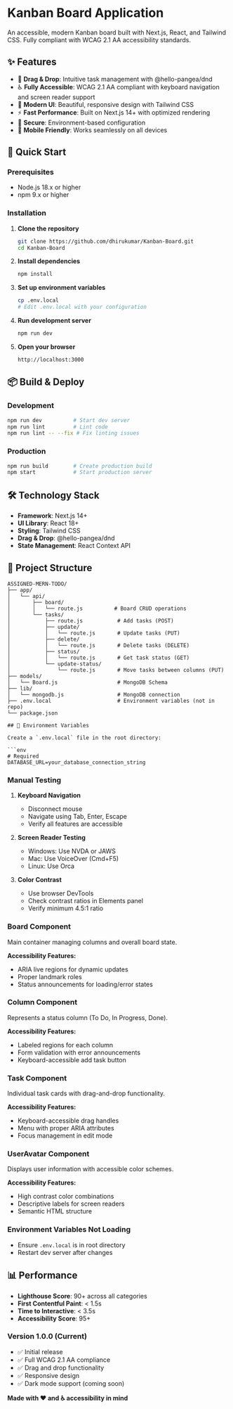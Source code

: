 # Kanban Board Application

An accessible, modern Kanban board built with Next.js, React, and Tailwind CSS. Fully compliant with WCAG 2.1 AA accessibility standards.



## ✨ Features

- 🎯 **Drag & Drop**: Intuitive task management with @hello-pangea/dnd
- ♿ **Fully Accessible**: WCAG 2.1 AA compliant with keyboard navigation and screen reader support
- 🎨 **Modern UI**: Beautiful, responsive design with Tailwind CSS
- ⚡ **Fast Performance**: Built on Next.js 14+ with optimized rendering
- 🔐 **Secure**: Environment-based configuration
- 📱 **Mobile Friendly**: Works seamlessly on all devices

## 🚀 Quick Start

### Prerequisites

- Node.js 18.x or higher
- npm 9.x or higher

### Installation

1. **Clone the repository**
   ```bash
   git clone https://github.com/dhirukumar/Kanban-Board.git
   cd Kanban-Board
   ```

2. **Install dependencies**
   ```bash
   npm install
   ```

3. **Set up environment variables**
   ```bash
   cp .env.local
   # Edit .env.local with your configuration
   ```

4. **Run development server**
   ```bash
   npm run dev
   ```

5. **Open your browser**
   ```
   http://localhost:3000
   ```

## 📦 Build & Deploy

### Development
```bash
npm run dev          # Start dev server
npm run lint         # Lint code
npm run lint -- --fix # Fix linting issues
```

### Production
```bash
npm run build        # Create production build
npm start            # Start production server
```

## 🛠️ Technology Stack

- **Framework**: Next.js 14+
- **UI Library**: React 18+
- **Styling**: Tailwind CSS
- **Drag & Drop**: @hello-pangea/dnd
- **State Management**: React Context API

## 📁 Project Structure

```
ASSIGNED-MERN-TODO/
├── app/
│   └── api/
│       ├── board/
│       │   └── route.js          # Board CRUD operations
│       └── tasks/
│           ├── route.js           # Add tasks (POST)
│           ├── update/
│           │   └── route.js       # Update tasks (PUT)
│           ├── delete/
│           │   └── route.js       # Delete tasks (DELETE)
│           ├── status/
│           │   └── route.js       # Get task status (GET)
│           └── update-status/
│               └── route.js       # Move tasks between columns (PUT)
├── models/
│   └── Board.js                   # MongoDB Schema
├── lib/
│   └── mongodb.js                 # MongoDB connection
├── .env.local                     # Environment variables (not in repo)
└── package.json

## 🔧 Environment Variables

Create a `.env.local` file in the root directory:

```env
# Required
DATABASE_URL=your_database_connection_string
```

### Manual Testing

1. **Keyboard Navigation**
   - Disconnect mouse
   - Navigate using Tab, Enter, Escape
   - Verify all features are accessible

2. **Screen Reader Testing**
   - Windows: Use NVDA or JAWS
   - Mac: Use VoiceOver (Cmd+F5)
   - Linux: Use Orca

3. **Color Contrast**
   - Use browser DevTools
   - Check contrast ratios in Elements panel
   - Verify minimum 4.5:1 ratio

### Board Component
Main container managing columns and overall board state.

**Accessibility Features:**
- ARIA live regions for dynamic updates
- Proper landmark roles
- Status announcements for loading/error states

### Column Component
Represents a status column (To Do, In Progress, Done).

**Accessibility Features:**
- Labeled regions for each column
- Form validation with error announcements
- Keyboard-accessible add task button

### Task Component
Individual task cards with drag-and-drop functionality.

**Accessibility Features:**
- Keyboard-accessible drag handles
- Menu with proper ARIA attributes
- Focus management in edit mode

### UserAvatar Component
Displays user information with accessible color schemes.

**Accessibility Features:**
- High contrast color combinations
- Descriptive labels for screen readers
- Semantic HTML structure


### Environment Variables Not Loading

- Ensure `.env.local` is in root directory
- Restart dev server after changes

## 📊 Performance

- **Lighthouse Score**: 90+ across all categories
- **First Contentful Paint**: < 1.5s
- **Time to Interactive**: < 3.5s
- **Accessibility Score**: 95+

### Version 1.0.0 (Current)
- ✅ Initial release
- ✅ Full WCAG 2.1 AA compliance
- ✅ Drag and drop functionality
- ✅ Responsive design
- ✅ Dark mode support (coming soon)

**Made with ❤️ and ♿ accessibility in mind**
